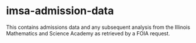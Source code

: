 # imsa-admission-data
This contains admissions data and any subsequent analysis from the Illinois Mathematics and Science Academy as retrieved by a FOIA request.

